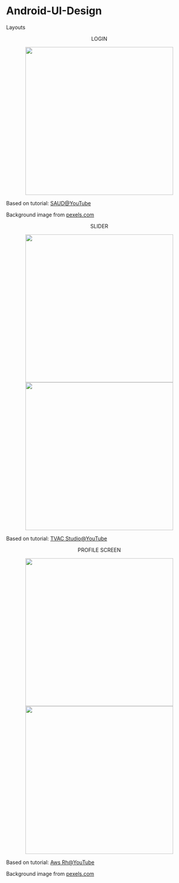 # Android-UI-Design
Layouts
<p align="center">LOGIN</p>
<p align="center">
<img src="https://raw.githubusercontent.com/KaSoB/Android-UI-Design/master/Screens/Login.png" width="400"/>
</p>
Based on tutorial: <a href="https://www.youtube.com/watch?v=dNXMCjWur0w">SAUD@YouTube</a>

Background image from <a href="https://www.pexels.com">pexels.com</a>



<p align="center">SLIDER</p>
<p align="center">
<img src="https://github.com/KaSoB/Android-UI-Design/blob/master/Screens/Slider0.png" width="400"/>
<img src="https://github.com/KaSoB/Android-UI-Design/blob/master/Screens/Slider1.png" width="400"/>
</p>

Based on tutorial: <a href="https://www.youtube.com/watch?v=byLKoPgB7yA">TVAC Studio@YouTube</a>

<p align="center">PROFILE SCREEN</p>
<p align="center">
<img src="https://github.com/KaSoB/Android-UI-Design/blob/master/Screens/ProfileScreen0.png" width="400"/>
<img src="https://github.com/KaSoB/Android-UI-Design/blob/master/Screens/ProfileScreen0.png" width="400"/>
</p>

Based on tutorial: <a href="https://www.youtube.com/watch?v=Dh3POpKBCnQ">Aws Rh@YouTube</a>

Background image from <a href="https://www.pexels.com/photo/beauty-blur-casual-close-up-428377/">pexels.com</a>
